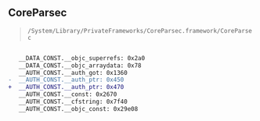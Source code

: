 ## CoreParsec

> `/System/Library/PrivateFrameworks/CoreParsec.framework/CoreParsec`

```diff

   __DATA_CONST.__objc_superrefs: 0x2a0
   __DATA_CONST.__objc_arraydata: 0x78
   __AUTH_CONST.__auth_got: 0x1360
-  __AUTH_CONST.__auth_ptr: 0x450
+  __AUTH_CONST.__auth_ptr: 0x470
   __AUTH_CONST.__const: 0x2670
   __AUTH_CONST.__cfstring: 0x7f40
   __AUTH_CONST.__objc_const: 0x29e08

```
